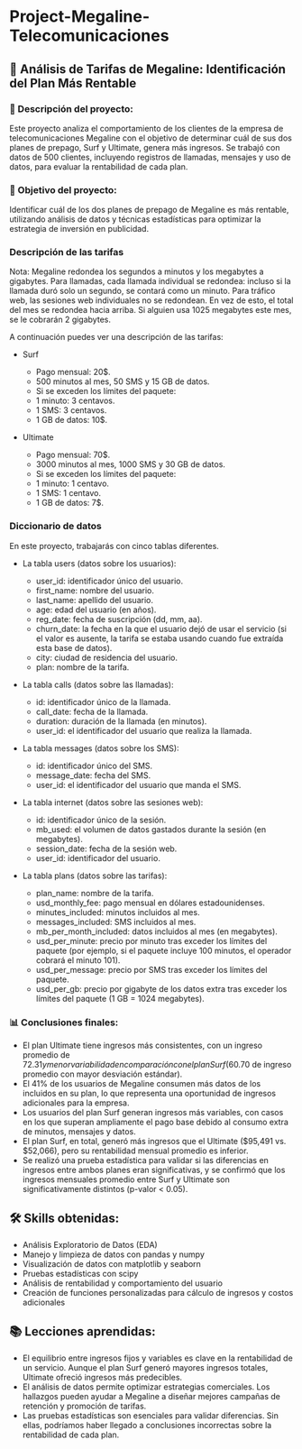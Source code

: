 # Project-Megaline-Telecomunicaciones
## 📌 Análisis de Tarifas de Megaline: Identificación del Plan Más Rentable

### 📄 Descripción del proyecto:
Este proyecto analiza el comportamiento de los clientes de la empresa de telecomunicaciones Megaline con el objetivo de determinar cuál de sus dos planes de prepago, Surf y Ultimate, genera más ingresos. Se trabajó con datos de 500 clientes, incluyendo registros de llamadas, mensajes y uso de datos, para evaluar la rentabilidad de cada plan.

### 🎯 Objetivo del proyecto:
Identificar cuál de los dos planes de prepago de Megaline es más rentable, utilizando análisis de datos y técnicas estadísticas para optimizar la estrategia de inversión en publicidad.

### Descripción de las tarifas
Nota: Megaline redondea los segundos a minutos y los megabytes a gigabytes. Para llamadas, cada llamada individual se redondea: incluso si la llamada duró solo un segundo, se contará como un minuto. Para tráfico web, las sesiones web individuales no se redondean. En vez de esto, el total del mes se redondea hacia arriba. Si alguien usa 1025 megabytes este mes, se le cobrarán 2 gigabytes.

A continuación puedes ver una descripción de las tarifas:

- Surf
  - Pago mensual: 20$.
  - 500 minutos al mes, 50 SMS y 15 GB de datos.
  - Si se exceden los límites del paquete:
  - 1 minuto: 3 centavos.
  - 1 SMS: 3 centavos.
  - 1 GB de datos: 10$.
  
- Ultimate
  - Pago mensual: 70$.
  - 3000 minutos al mes, 1000 SMS y 30 GB de datos.
  - Si se exceden los límites del paquete:
  - 1 minuto: 1 centavo.
  - 1 SMS: 1 centavo.
  - 1 GB de datos: 7$.

### Diccionario de datos
En este proyecto, trabajarás con cinco tablas diferentes.

- La tabla users (datos sobre los usuarios):
 
  - user_id: identificador único del usuario.
  - first_name: nombre del usuario.
  - last_name: apellido del usuario.
  - age: edad del usuario (en años).
  - reg_date: fecha de suscripción (dd, mm, aa).
  - churn_date: la fecha en la que el usuario dejó de usar el servicio (si el valor es ausente, la tarifa se estaba usando cuando fue extraída esta base de datos).
  - city: ciudad de residencia del usuario.
  - plan: nombre de la tarifa.

- La tabla calls (datos sobre las llamadas):
 
  - id: identificador único de la llamada.
  - call_date: fecha de la llamada.
  - duration: duración de la llamada (en minutos).
  - user_id: el identificador del usuario que realiza la llamada.

- La tabla messages (datos sobre los SMS):
 
  - id: identificador único del SMS.
  - message_date: fecha del SMS.
  - user_id: el identificador del usuario que manda el SMS.

- La tabla internet (datos sobre las sesiones web):
 
  - id: identificador único de la sesión.
  - mb_used: el volumen de datos gastados durante la sesión (en megabytes).
  - session_date: fecha de la sesión web.
  - user_id: identificador del usuario.

- La tabla plans (datos sobre las tarifas):
 
  - plan_name: nombre de la tarifa.
  - usd_monthly_fee: pago mensual en dólares estadounidenses.
  - minutes_included: minutos incluidos al mes.
  - messages_included: SMS incluidos al mes.
  - mb_per_month_included: datos incluidos al mes (en megabytes).
  - usd_per_minute: precio por minuto tras exceder los límites del paquete (por ejemplo, si el paquete incluye 100 minutos, el operador cobrará el minuto 101).
  - usd_per_message: precio por SMS tras exceder los límites del paquete.
  - usd_per_gb: precio por gigabyte de los datos extra tras exceder los límites del paquete (1 GB = 1024 megabytes).

### 📊 Conclusiones finales:
- El plan Ultimate tiene ingresos más consistentes, con un ingreso promedio de $72.31 y menor variabilidad en comparación con el plan Surf ($60.70 de ingreso promedio con mayor desviación estándar).
- El 41% de los usuarios de Megaline consumen más datos de los incluidos en su plan, lo que representa una oportunidad de ingresos adicionales para la empresa.
- Los usuarios del plan Surf generan ingresos más variables, con casos en los que superan ampliamente el pago base debido al consumo extra de minutos, mensajes y datos.
- El plan Surf, en total, generó más ingresos que el Ultimate ($95,491 vs. $52,066), pero su rentabilidad mensual promedio es inferior.
- Se realizó una prueba estadística para validar si las diferencias en ingresos entre ambos planes eran significativas, y se confirmó que los ingresos mensuales promedio entre Surf y Ultimate son significativamente distintos (p-valor < 0.05).

## 🛠️ Skills obtenidas:
- Análisis Exploratorio de Datos (EDA)
- Manejo y limpieza de datos con pandas y numpy
- Visualización de datos con matplotlib y seaborn
- Pruebas estadísticas con scipy
- Análisis de rentabilidad y comportamiento del usuario
- Creación de funciones personalizadas para cálculo de ingresos y costos adicionales

## 📚 Lecciones aprendidas:
- El equilibrio entre ingresos fijos y variables es clave en la rentabilidad de un servicio. Aunque el plan Surf generó mayores ingresos totales, Ultimate ofreció ingresos más predecibles.
- El análisis de datos permite optimizar estrategias comerciales. Los hallazgos pueden ayudar a Megaline a diseñar mejores campañas de retención y promoción de tarifas.
- Las pruebas estadísticas son esenciales para validar diferencias. Sin ellas, podríamos haber llegado a conclusiones incorrectas sobre la rentabilidad de cada plan.
